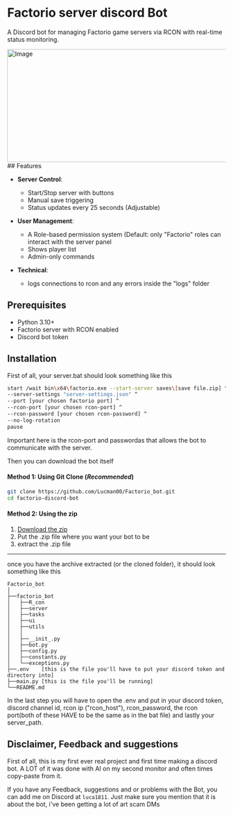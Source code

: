 
# Factorio server discord Bot

A Discord bot for managing Factorio game servers via RCON with real-time status monitoring.

<img width="556" height="260" alt="Image" src="https://github.com/user-attachments/assets/046b4ea0-ee49-4937-9bdd-12185b37c1f3" />
## Features

- **Server Control**:
    - Start/Stop server with buttons
    - Manual save triggering
    - Status updates every 25 seconds (Adjustable)
- **User Management**:
  - A Role-based permission system (Default: only "Factorio" roles can interact with the server panel
  - Shows player list
  - Admin-only commands

- **Technical**:
  - logs connections to rcon and any errors inside the "logs" folder

## Prerequisites
- Python 3.10+
- Factorio server with RCON enabled
- Discord bot token
## Installation

First of all, your server.bat should look something like this

```bash
start /wait bin\x64\factorio.exe --start-server saves\[save file.zip] ^
--server-settings "server-settings.json" ^
--port [your chosen factorio port] ^
--rcon-port [your chosen rcon-port] ^
--rcon-password [your chosen rcon-password] ^
--no-log-rotation
pause
```
Important here is the rcon-port and passwordas that allows the bot to communicate with the server. 

Then you can download the bot itself
#### Method 1: Using Git Clone (*Recommended*)
 ```bash
git clone https://github.com/Lucman00/Factorio_bot.git
cd factorio-discord-bot
```

#### Method 2: Using the zip

1.  [Download the zip](https://github.com/Lucman00/Factorio_bot/archive/refs/heads/main.zip)
2. Put the .zip file where you want your bot to be
3. extract the .zip file
___

once you have the archive extracted (or the cloned folder), it should look something like this
```
Factorio_bot
│
├──factorio_bot
│   ├──R_con
│   ├──server
│   ├──tasks
│   ├──ui
│   ├──utils
│   │
│   ├──__init_.py
│   ├──bot.py
│   ├──config.py
│   ├──constants.py
│   └──exceptions.py
├──.env    [this is the file you'll have to put your discord token and directory into]
├──main.py [this is the file you'll be running]
└──README.md
```
In the last step you will have to open the .env and put in your
discord token, discord channel id, rcon ip ("rcon_host"),
rcon_password, the rcon port(both of these HAVE to be the same as in
the bat file) and lastly your server_path. 



## Disclaimer, Feedback and suggestions
First of all, this is my first ever real project and first time making a discord bot. 
A LOT of it was done with AI on my second monitor and often times copy-paste from it.

If you have any Feedback, suggestions and or problems with the Bot, you can add me on Discord at ```luca1811```.
Just make sure you mention that it is about the bot, i've been getting a lot of art scam DMs
